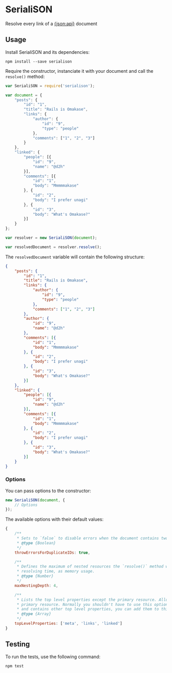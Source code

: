 # SerialiSON

Resolve every link of a [{json:api}](http://jsonapi.org/) document

## Usage

Install SerialiSON and its dependencies:

```shell
npm install --save serialison
```

Require the constructor, instanciate it with your document and call the `resolve()` method:

```js
var SerialiSON = require('serialison');

var document = {
    "posts": {
        "id": "1",
        "title": "Rails is Omakase",
        "links": {
            "author": {
                "id": "9",
                "type": "people"
            },
            "comments": ["1", "2", "3"]
        }
    },
    "linked": {
        "people": [{
            "id": "9",
            "name": "@d2h"
        }],
        "comments": [{
            "id": "1",
            "body": "Mmmmmakase"
        }, {
            "id": "2",
            "body": "I prefer unagi"
        }, {
            "id": "3",
            "body": "What's Omakase?"
        }]
    }
};

var resolver = new SerialiSON(document);

var resolvedDocument = resolver.resolve();
```

The `resolvedDocument` variable will contain the following structure:

```json
{
    "posts": {
        "id": "1",
        "title": "Rails is Omakase",
        "links": {
            "author": {
                "id": "9",
                "type": "people"
            },
            "comments": ["1", "2", "3"]
        },
        "author": {
            "id": "9",
            "name": "@d2h"
        },
        "comments": [{
            "id": "1",
            "body": "Mmmmmakase"
        }, {
            "id": "2",
            "body": "I prefer unagi"
        }, {
            "id": "3",
            "body": "What's Omakase?"
        }]
    },
    "linked": {
        "people": [{
            "id": "9",
            "name": "@d2h"
        }],
        "comments": [{
            "id": "1",
            "body": "Mmmmmakase"
        }, {
            "id": "2",
            "body": "I prefer unagi"
        }, {
            "id": "3",
            "body": "What's Omakase?"
        }]
    }
}
```

### Options

You can pass options to the constructor:

```js
new SerialiSON(document, {
    // Options
});
```

The available options with their default values:

```js
{
    /**
     * Sets to `false` to disable errors when the document contains two resources with the same type and ID.
     * @type {Boolean}
     */
    throwErrorsForDuplicateIDs: true,

    /**
     * Defines the maximum of nested resources the `resolve()` method will process. Raising this value may increase the
     * resolving time, as memory usage.
     * @type {Number}
     */
    maxNestingDepth: 4,

    /**
     * Lists the top level properties except the primary resource. Allows the constructor to find the name of your
     * primary resource. Normally you shouldn't have to use this option but, if your document isn't {json:api} compliant
     * and contains other top level properties, you can add them to this array.
     * @type {Array}
     */
    topLevelProperties: ['meta', 'links', 'linked']
}
```

## Testing

To run the tests, use the following command:

```shell
npm test
```
